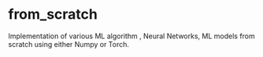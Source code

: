 # from_scratch
Implementation of various ML algorithm , Neural Networks, ML models from scratch using either Numpy or Torch.
